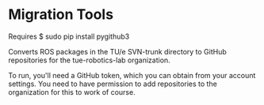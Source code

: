 Migration Tools
===============

Requires $ sudo pip install pygithub3

Converts ROS packages in the TU/e SVN-trunk directory to GitHub repositories for the tue-robotics-lab organization.

To run, you'll need a GitHub token, which you can obtain from your account settings. 
You need to have permission to add repositories to the organization for this to work of course. 

